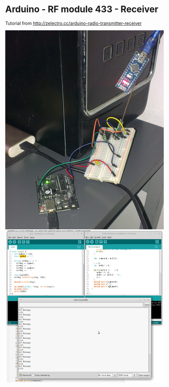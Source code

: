 # Arduino - RF module 433 - Receiver

Tutorial from http://zelectro.cc/arduino-radio-transmitter-receiver

![alt text](https://github.com/tapin13/Arduino4Fun/blob/master/433-receiver/rf-module-433.jpg)
![alt text](https://github.com/tapin13/Arduino4Fun/blob/master/433-receiver/Screenshot.png)

